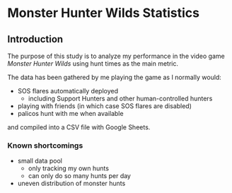 # Monster Hunter Wilds Statistics

## Introduction
The purpose of this study is to analyze my performance in the video game *Monster Hunter Wilds* using hunt times as the main metric.

The data has been gathered by me playing the game as I normally would:
 - SOS flares automatically deployed
	 + including Support Hunters and other human-controlled hunters
 - playing with friends (in which case SOS flares are disabled)
 - palicos hunt with me when available

and compiled into a CSV file with Google Sheets.
 
### Known shortcomings
 - small data pool
	 + only tracking my own hunts
	 + can only do so many hunts per day
 - uneven distribution of monster hunts
